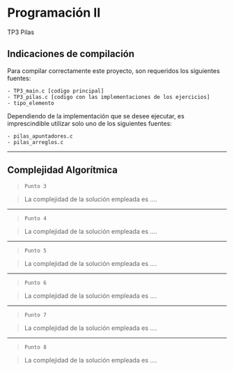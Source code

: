 # Programación II
TP3 Pilas

## Indicaciones de compilación

Para compilar correctamente este proyecto, son requeridos los siguientes fuentes:
```
- TP3_main.c [codigo principal]
- TP3_pilas.c [codigo con las implementaciones de los ejercicios]
- tipo_elemento
```
Dependiendo de la implementación que se desee ejecutar, es imprescindible utilizar solo uno de los siguientes fuentes:

```
- pilas_apuntadores.c
- pilas_arreglos.c
```

---
## Complejidad Algorítmica

> `Punto 3`

> La complejidad de la solución empleada es ....

---

> `Punto 4`

> La complejidad de la solución empleada es ....

---

> `Punto 5`

> La complejidad de la solución empleada es ....

---

> `Punto 6`

> La complejidad de la solución empleada es ....

---

> `Punto 7`

> La complejidad de la solución empleada es ....

---

> `Punto 8`

> La complejidad de la solución empleada es ....